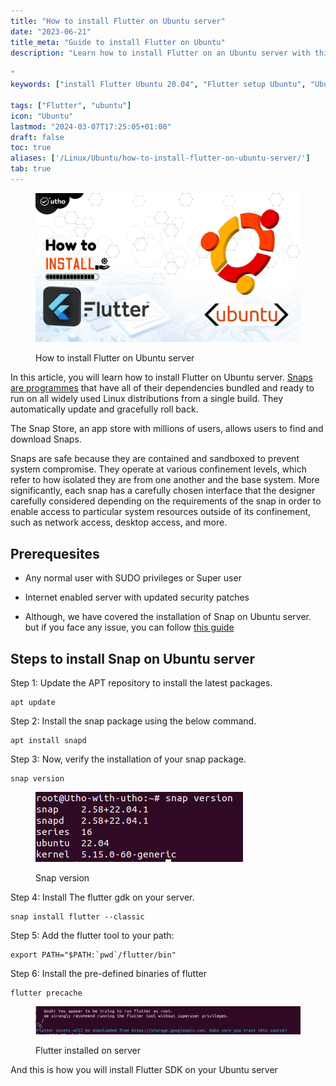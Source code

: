 ```yaml
---
title: "How to install Flutter on Ubuntu server"
date: "2023-06-21"
title_meta: "Guide to install Flutter on Ubuntu"
description: "Learn how to install Flutter on an Ubuntu server with this comprehensive guide. Follow these step-by-step instructions to set up the Flutter SDK for developing cross-platform mobile applications on your Ubuntu server.

"
keywords: ["install Flutter Ubuntu 20.04", "Flutter setup Ubuntu", "Ubuntu 20.04 Flutter installation guide", "Flutter SDK Ubuntu", "mobile app development Ubuntu", "Flutter Ubuntu tutorial", "Flutter Focal Fossa", "cross-platform development Ubuntu"]

tags: ["Flutter", "ubuntu"]
icon: "Ubuntu"
lastmod: "2024-03-07T17:25:05+01:00"
draft: false
toc: true
aliases: ['/Linux/Ubuntu/how-to-install-flutter-on-ubuntu-server/']
tab: true
--- 
```


<figure>

![How to install Flutter on Ubuntu server](images/How-to-install-Flutter-on-Ubuntu-server.jpg)

<figcaption>

How to install Flutter on Ubuntu server

</figcaption>

</figure>

In this article, you will learn how to install Flutter on Ubuntu server. [Snaps are programmes](https://en.wikipedia.org/wiki/Snap_(software)) that have all of their dependencies bundled and ready to run on all widely used Linux distributions from a single build. They automatically update and gracefully roll back.

The Snap Store, an app store with millions of users, allows users to find and download Snaps.

Snaps are safe because they are contained and sandboxed to prevent system compromise. They operate at various confinement levels, which refer to how isolated they are from one another and the base system. More significantly, each snap has a carefully chosen interface that the designer carefully considered depending on the requirements of the snap in order to enable access to particular system resources outside of its confinement, such as network access, desktop access, and more.

## Prerequesites

- Any normal user with SUDO privileges or Super user

- Internet enabled server with updated security patches

- Although, we have covered the installation of Snap on Ubuntu server. but if you face any issue, you can follow [this guide](https://utho.com/docs/tutorial/how-to-install-snap-on-ubuntu-server/)

## Steps to install Snap on Ubuntu server

Step 1: Update the APT repository to install the latest packages.

```
apt update
```
Step 2: Install the snap package using the below command.

```
apt install snapd
```
Step 3: Now, verify the installation of your snap package.

```
snap version
```

<figure>

![Snap version](images/image-1180.png)

<figcaption>

Snap version

</figcaption>

</figure>

Step 4: Install The flutter gdk on your server.

```
snap install flutter --classic
```
Step 5: Add the flutter tool to your path:

```
export PATH="$PATH:`pwd`/flutter/bin"
```
Step 6: Install the pre-defined binaries of flutter

```
flutter precache
```
<figure>

![Flutter installed on server](images/image-1179.png)

<figcaption>

Flutter installed on server

</figcaption>

</figure>

And this is how you will install Flutter SDK on your Ubuntu server
